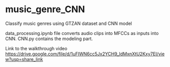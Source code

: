 # music_genre_CNN
Classify music genres using GTZAN dataset and CNN model

data_processing.ipynb file converts audio clips into MFCCs as inputs into CNN.
CNN.py contains the modeling part.

Link to the walkthrough video
https://drive.google.com/file/d/1uFIWN6cc5Jx2YCH9_ldMxnXtU2Kxy7EI/view?usp=share_link
